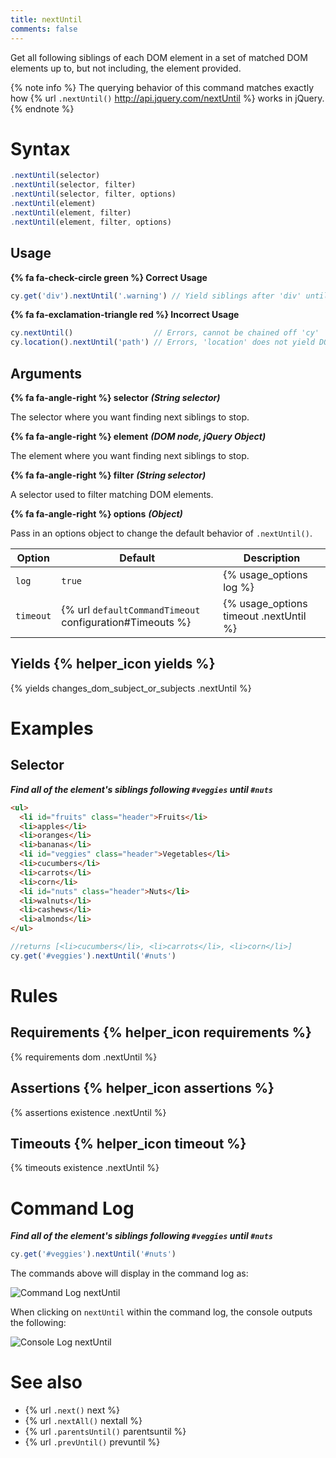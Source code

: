 ```yaml
---
title: nextUntil
comments: false
---
```


Get all following siblings of each DOM element in a set of matched DOM elements up to, but not including, the element provided.

{% note info %}
The querying behavior of this command matches exactly how {% url `.nextUntil()` http://api.jquery.com/nextUntil %} works in jQuery.
{% endnote %}

# Syntax

```javascript
.nextUntil(selector)
.nextUntil(selector, filter)
.nextUntil(selector, filter, options)
.nextUntil(element)
.nextUntil(element, filter)
.nextUntil(element, filter, options)
```

## Usage

**{% fa fa-check-circle green %} Correct Usage**

```javascript
cy.get('div').nextUntil('.warning') // Yield siblings after 'div' until '.warning'
```

**{% fa fa-exclamation-triangle red %} Incorrect Usage**

```javascript
cy.nextUntil()                  // Errors, cannot be chained off 'cy'
cy.location().nextUntil('path') // Errors, 'location' does not yield DOM element
```

## Arguments

**{% fa fa-angle-right %} selector**  ***(String selector)***

The selector where you want finding next siblings to stop.

**{% fa fa-angle-right %} element**  ***(DOM node, jQuery Object)***

The element where you want finding next siblings to stop.

**{% fa fa-angle-right %} filter**  ***(String selector)***

A selector used to filter matching DOM elements.

**{% fa fa-angle-right %} options**  ***(Object)***

Pass in an options object to change the default behavior of `.nextUntil()`.

Option | Default | Description
--- | --- | ---
`log` | `true` | {% usage_options log %}
`timeout` | {% url `defaultCommandTimeout` configuration#Timeouts %} | {% usage_options timeout .nextUntil %}

## Yields {% helper_icon yields %}

{% yields changes_dom_subject_or_subjects .nextUntil %}

# Examples

## Selector

***Find all of the element's siblings following `#veggies` until `#nuts`***

```html
<ul>
  <li id="fruits" class="header">Fruits</li>
  <li>apples</li>
  <li>oranges</li>
  <li>bananas</li>
  <li id="veggies" class="header">Vegetables</li>
  <li>cucumbers</li>
  <li>carrots</li>
  <li>corn</li>
  <li id="nuts" class="header">Nuts</li>
  <li>walnuts</li>
  <li>cashews</li>
  <li>almonds</li>
</ul>
```

```javascript
//returns [<li>cucumbers</li>, <li>carrots</li>, <li>corn</li>]
cy.get('#veggies').nextUntil('#nuts')
```

# Rules

## Requirements {% helper_icon requirements %}

{% requirements dom .nextUntil %}

## Assertions {% helper_icon assertions %}

{% assertions existence .nextUntil %}

## Timeouts {% helper_icon timeout %}

{% timeouts existence .nextUntil %}

# Command Log

***Find all of the element's siblings following `#veggies` until `#nuts`***

```javascript
cy.get('#veggies').nextUntil('#nuts')
```

The commands above will display in the command log as:

![Command Log nextUntil](/img/api/nextuntil/find-next-elements-until-selector.png)

When clicking on `nextUntil` within the command log, the console outputs the following:

![Console Log nextUntil](/img/api/nextuntil/console-log-of-next-elements-until.png)

# See also

- {% url `.next()` next %}
- {% url `.nextAll()` nextall %}
- {% url `.parentsUntil()` parentsuntil %}
- {% url `.prevUntil()` prevuntil %}

